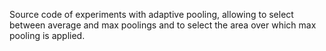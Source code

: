 Source code of experiments with adaptive pooling, allowing to select between average and max poolings and to select the area over which max pooling is applied.
